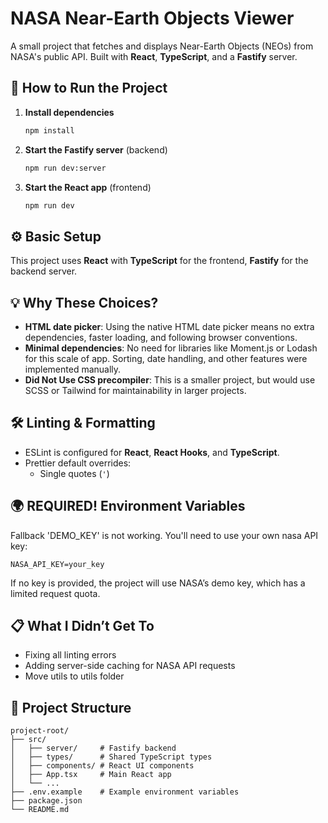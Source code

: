 # NASA Near-Earth Objects Viewer

A small project that fetches and displays Near-Earth Objects (NEOs) from NASA's public API. Built with **React**, **TypeScript**, and a **Fastify** server.

## 🚀 How to Run the Project

1. **Install dependencies**  
   ```bash
   npm install
   ```

2. **Start the Fastify server** (backend)  
   ```bash
   npm run dev:server
   ```

3. **Start the React app** (frontend)  
   ```bash
   npm run dev
   ```

## ⚙️ Basic Setup

This project uses **React** with **TypeScript** for the frontend, **Fastify** for the backend server.

## 💡 Why These Choices?

- **HTML date picker**: Using the native HTML date picker means no extra dependencies, faster loading, and following browser conventions.
- **Minimal dependencies**: No need for libraries like Moment.js or Lodash for this scale of app. Sorting, date handling, and other features were implemented manually.
- **Did Not Use CSS precompiler**: This is a smaller project, but would use SCSS or Tailwind for maintainability in larger projects.

## 🛠 Linting & Formatting

- ESLint is configured for **React**, **React Hooks**, and **TypeScript**.
- Prettier default overrides:
  - Single quotes (`'`)

## 🌍 REQUIRED! Environment Variables

Fallback 'DEMO_KEY' is not working. You'll need to use your own nasa API key:

```
NASA_API_KEY=your_key
```

If no key is provided, the project will use NASA’s demo key, which has a limited request quota.

## 📋 What I Didn’t Get To

- Fixing all linting errors
- Adding server-side caching for NASA API requests
- Move utils to utils folder

## 📂 Project Structure

```
project-root/
├── src/
│   ├── server/     # Fastify backend
│   ├── types/      # Shared TypeScript types
│   ├── components/ # React UI components
│   ├── App.tsx     # Main React app
│   └── ...
├── .env.example    # Example environment variables
├── package.json
└── README.md
```
